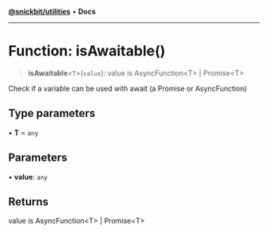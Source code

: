 [**@snickbit/utilities**](../README.md) • **Docs**

***

# Function: isAwaitable()

> **isAwaitable**\<`T`\>(`value`): value is AsyncFunction\<T\> \| Promise\<T\>

Check if a variable can be used with await (a Promise or AsyncFunction)

## Type parameters

• **T** = `any`

## Parameters

• **value**: `any`

## Returns

value is AsyncFunction\<T\> \| Promise\<T\>
